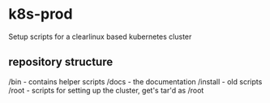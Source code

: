 # k8s-prod
Setup scripts for a clearlinux based kubernetes cluster

## repository structure
/bin        - contains helper scripts
/docs       - the documentation
/install    - old scripts
/root       - scripts for setting up the cluster, get's tar'd as /root
